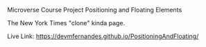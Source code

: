 Microverse Course Project Positioning and Floating Elements

The New York Times "clone" kinda page.

Live Link: https://devmfernandes.github.io/PositioningAndFloating/